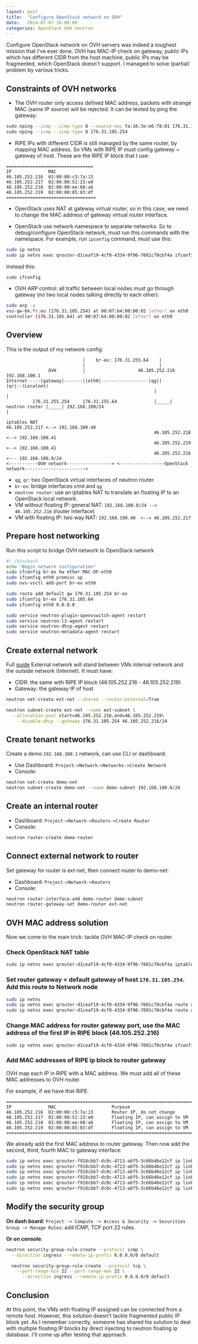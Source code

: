 ```yaml
---
layout: post
title:  "Configure OpenStack network on OVH"
date:   2014-07-07 16:00:00
categories: OpenStack OVH neutron
---
```


Configure OpenStack network on OVH servers was indeed a toughest mission that I've ever done. OVH has MAC-IP check on gateway, public IPs which has different CIDR from the host machine, public IPs may be fragmented, which OpenStack doesn't support. I managed to solve (partial) problem by various tricks.


## Constraints of OVH networks

* The OVH router only access defined MAC address, packets with strange MAC (same IP source) will be rejected. It can be tested by ping the gateway:

```bash
sudo nping --icmp --icmp-type 8 --source-mac fa:16:3e:e6:78:01 176.31.105.254
sudo nping --icmp --icmp-type 8 176.31.105.254
```
* RIPE IPs with different CIDR is still managed by the same router, by mapping MAC address. So VMs with RIPE IP must config gateway = gateway of host. These are the RIPE IP block that I use:

```
=================================
IP              MAC
46.105.252.216  02:00:00:c5:7a:13
46.105.252.217  02:00:00:51:23:e0
46.105.252.218  02:00:00:ee:60:a6
46.105.252.219  02:00:00:85:83:df
==================================
```

* OpenStack uses NAT at gateway virtual router, so in this case, we need to change the MAC address of gateway virtual router interface.

* OpenStack use network namespace to separate networks. So to debug/configure OpenStack network, must run this commands with the namespace. For example, run ```ipconfig``` command, must use this:

```bash
sudo ip netns
sudo ip netns exec qrouter-d1ceaf19-4cf0-4334-9f96-7601c70cbf4a ifconfig
```

instead this:

```bash
sudo ifconfig
```

* OVH ARP control: all traffic between local nodes must go through gateway (no two local nodes talking directly to each other):

```bash
sudo arp -a
vss-gw-6k.fr.eu (176.31.105.254) at 00:07:b4:00:00:02 [ether] on eth0
controller (176.31.105.64) at 00:07:b4:00:00:02 [ether] on eth0

```

## Overview 

This is the output of my network config:


```
                             |    br-ex: 176.31.255.64    |
                             |                            | 
                OVH          |                    46.105.252.216               192.168.100.1
Internet-----|gateway|-------||eth0|------------------|qg||                         |qr|--(Localnet)
                                                        |                            |
          176.31.255.254     176.31.255.64              |_____| neutron router |_____| 192.168.100/24                                                                       |      
                                                                   iptables NAT                                                                              46.105.252.217 <--> 192.168.100.40
                                                        46.105.252.218 <--> 192.168.100.41
                                                        46.105.252.219 <--> 192.168.100.41
                                                        46.105.252.216 <--- 192.168.100.0/24 
<-----------OVH network-----------------> <-----------------OpenStack network----------------------->

```

* ```qg```, ```qr```: two OpenStack virtual interfaces of neutron router.
* ```br-ex```: bridge interfaces ```eth0``` and ```qg```
* ```neutron router```: use an iptables NAT to translate an floating IP to an OpenStack local network.
* VM without floating IP: general NAT: ```192.168.100.0/24 --> 46.105.252.216``` (router interface)
* VM with floating IP:    two way NAT: ```192.168.100.40  <--> 46.105.252.217```



## Prepare host networking

Run this script to bridge OVH network to OpenStack network

```bash
#! /bin/bash
echo "Begin network configuration"
sudo ifconfig br-ex hw ether MAC-OF-eth0
sudo ifconfig eth0 promisc up
sudo ovs-vsctl add-port br-ex eth0

sudo route add default gw 176.31.105.254 br-ex
sudo ifconfig br-ex 176.31.105.64
sudo ifconfig eth0 0.0.0.0

sudo service neutron-plugin-openvswitch-agent restart
sudo service neutron-l3-agent restart
sudo service neutron-dhcp-agent restart
sudo service neutron-metadata-agent restart
```

## Create external network

Full [guide](http://docs.openstack.org/icehouse/install-guide/install/apt-debian/content/neutron-initial-networks.html)
External network will stand between VMs internal network and the outside network (Internet). It must have:

* CIDR: the same with RIPE IP block (46.105.252.216 - 46.105.252.219)
* Gateway: the gateway IP of host

```bash
neutron net-create ext-net --shared --router:external=True
```

```bash
neutron subnet-create ext-net --name ext-subnet \
  --allocation-pool start=46.105.252.216,end=46.105.252.219\
    --disable-dhcp --gateway 176.31.105.254 46.105.252.216/24
```

## Create tenant networks

Create a demo ```192.168.100.1``` network, can use CLI or dashboard:

* Use Dashboard: ```Project->Network->Networks->Create Network```
* Console:

```bash
neutron net-create demo-net
neutron subnet-create demo-net --name demo-subnet 192.168.100.0/24
```


## Create an internal router 

* Dashboard: ```Project->Network->Routers->Create Router```
* Console:

```bash
neutron router-create demo-router
```


## Connect external network to router

Set gateway for router is ext-net, then connect router to demo-net:

* Dashboard: ```Project->Network->Routers```
* Console:

```bash
neutron router-interface-add demo-router demo-subnet
neutron router-gateway-set demo-router ext-net
```

## OVH MAC address solution

Now we come to the main trick: tackle OVH MAC-IP check on router. 

### Check OpenStack NAT table

```bash
sudo ip netns exec qrouter-d1ceaf19-4cf0-4334-9f96-7601c70cbf4a iptables -t nat -S
```

### Set router gateway = default gateway of host ```176.31.105.254```. Add this route to Network node

```bash
sudo ip netns
sudo ip netns exec qrouter-d1ceaf19-4cf0-4334-9f96-7601c70cbf4a route add 176.31.105.254/32 dev qg-1cc33b0c-7d
sudo ip netns exec qrouter-d1ceaf19-4cf0-4334-9f96-7601c70cbf4a route add default gw 176.31.105.254 qg-1cc33b0c-7d
```

### Change MAC address for router gateway port, use the MAC address of the first IP in RIPE block (46.105.252.216)

```bash
sudo ip netns exec qrouter-d1ceaf19-4cf0-4334-9f96-7601c70cbf4a ifconfig qg-1cc33b0c-7d hw ether 02:00:00:c5:7a:13
```

### Add MAC addresses of RIPE ip block to router gateway

OVH map each IP in RIPE with a MAC address. We must add all of these MAC addresses to OVH router.

For example, if we have that RIPE:

```
==================================================================================
IP              MAC                     Purpose
46.105.252.216  02:00:00:c5:7a:13       Router IP, do not change
46.105.252.217  02:00:00:51:23:e0       Floating IP, can assign to VM
46.105.252.218  02:00:00:ee:60:a6       Floating IP, can assign to VM
46.105.252.219  02:00:00:85:83:df       Floating IP, can assign to VM
===================================================================================
```

We already add the first MAC address to router gateway. Then now add the second, third, fourth MAC to gateway interface:

```bash
sudo ip netns exec qrouter-f918cbb7-dc0c-4713-a6f5-3c66b46e12cf ip link add link qg-0103d6fa-31 address 02:00:00:51:23:e0 eth0.1 type macvlan
sudo ip netns exec qrouter-f918cbb7-dc0c-4713-a6f5-3c66b46e12cf ip link add link qg-0103d6fa-31 address 02:00:00:ee:60:a6 eth0.2 type macvlan
sudo ip netns exec qrouter-f918cbb7-dc0c-4713-a6f5-3c66b46e12cf ip link add link qg-0103d6fa-31 address 02:00:00:85:83:df eth0.3 type macvlan
sudo ip netns exec qrouter-f918cbb7-dc0c-4713-a6f5-3c66b46e12cf ip link set up eth0.1
sudo ip netns exec qrouter-f918cbb7-dc0c-4713-a6f5-3c66b46e12cf ip link set up eth0.2
sudo ip netns exec qrouter-f918cbb7-dc0c-4713-a6f5-3c66b46e12cf ip link set up eth0.3
```

## Modify the security group 
**On dash board**: ``Project -> Compute -> Access & Security -> Securities Group -> Manage Rules``: add ICMP, TCP port 22 rules.

**Or on console**:

```bash
neutron security-group-rule-create --protocol icmp \
  --direction ingress --remote-ip-prefix 0.0.0.0/0 default

  neutron security-group-rule-create --protocol tcp \
    --port-range-min 22 --port-range-max 22 \
      --direction ingress --remote-ip-prefix 0.0.0.0/0 default
```

## Conclusion 

At this point, the VMs with floating IP assigned can be connected from a remote host. However, this solution doesn't tackle fragmented public IP block yet. As I remember correctly, someone has shared his solution to deal with multiple floating IP blocks by direct injecting to neutron floating ip database. I'll come up after testing that approach.





